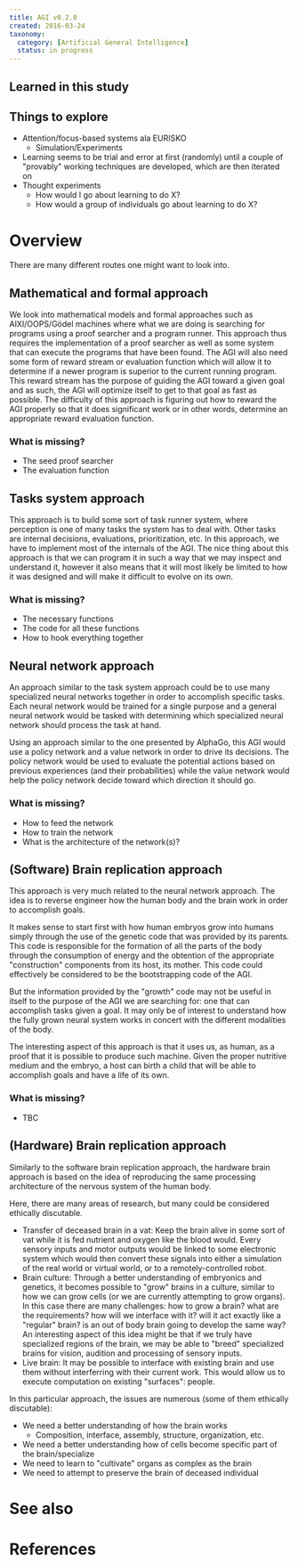 ```yaml
---
title: AGI v0.2.0
created: 2016-03-24
taxonomy:
  category: [Artificial General Intelligence]
  status: in progress
---
```


## Learned in this study

## Things to explore
* Attention/focus-based systems ala EURISKO
	* Simulation/Experiments
* Learning seems to be trial and error at first (randomly) until a couple of "provably" working techniques are developed, which are then iterated on
* Thought experiments
	* How would I go about learning to do X?
	* How would a group of individuals go about learning to do X?

# Overview
There are many different routes one might want to look into.

## Mathematical and formal approach
We look into mathematical models and formal approaches such as AIXI/OOPS/Gödel machines where what we are doing is searching for programs using a proof searcher and a program runner. This approach thus requires the implementation of a proof searcher as well as some system that can execute the programs that have been found. The AGI will also need some form of reward stream or evaluation function which will allow it to determine if a newer program is superior to the current running program. This reward stream has the purpose of guiding the AGI toward a given goal and as such, the AGI will optimize itself to get to that goal as fast as possible. The difficulty of this approach is figuring out how to reward the AGI properly so that it does significant work or in other words, determine an appropriate reward evaluation function.

### What is missing?
* The seed proof searcher
* The evaluation function

## Tasks system approach
This approach is to build some sort of task runner system, where perception is one of many tasks the system has to deal with. Other tasks are internal decisions, evaluations, prioritization, etc. In this approach, we have to implement most of the internals of the AGI. The nice thing about this approach is that we can program it in such a way that we may inspect and understand it, however it also means that it will most likely be limited to how it was designed and will make it difficult to evolve on its own.

### What is missing?
* The necessary functions
* The code for all these functions
* How to hook everything together

## Neural network approach
An approach similar to the task system approach could be to use many specialized neural networks together in order to accomplish specific tasks. Each neural network would be trained for a single purpose and a general neural network would be tasked with determining which specialized neural network should process the task at hand.

Using an approach similar to the one presented by AlphaGo, this AGI would use a policy network and a value network in order to drive its decisions. The policy network would be used to evaluate the potential actions based on previous experiences (and their probabilities) while the value network would help the policy network decide toward which direction it should go.

### What is missing?
* How to feed the network
* How to train the network
* What is the architecture of the network(s)?

## (Software) Brain replication approach
This approach is very much related to the neural network approach. The idea is to reverse engineer how the human body and the brain work in order to accomplish goals.

It makes sense to start first with how human embryos grow into humans simply through the use of the genetic code that was provided by its parents. This code is responsible for the formation of all the parts of the body through the consumption of energy and the obtention of the appropriate "construction" components from its host, its mother. This code could effectively be considered to be the bootstrapping code of the AGI.

But the information provided by the "growth" code may not be useful in itself to the purpose of the AGI we are searching for: one that can accomplish tasks given a goal. It may only be of interest to understand how the fully grown neural system works in concert with the different modalities of the body.

The interesting aspect of this approach is that it uses us, as human, as a proof that it is possible to produce such machine. Given the proper nutritive medium and the embryo, a host can birth a child that will be able to accomplish goals and have a life of its own.

### What is missing?
* TBC

## (Hardware) Brain replication approach
Similarly to the software brain replication approach, the hardware brain approach is based on the idea of reproducing the same processing architecture of the nervous system of the human body.

Here, there are many areas of research, but many could be considered ethically discutable.

* Transfer of deceased brain in a vat: Keep the brain alive in some sort of vat while it is fed nutrient and oxygen like the blood would. Every sensory inputs and motor outputs would be linked to some electronic system which would then convert these signals into either a simulation of the real world or virtual world, or to a remotely-controlled robot.
* Brain culture: Through a better understanding of embryonics and genetics, it becomes possible to "grow" brains in a culture, similar to how we can grow cells (or we are currently attempting to grow organs). In this case there are many challenges: how to grow a brain? what are the requirements? how will we interface with it? will it act exactly like a "regular" brain? is an out of body brain going to develop the same way?
An interesting aspect of this idea might be that if we truly have specialized regions of the brain, we may be able to "breed" specialized brains for vision, audition and processing of sensory inputs.
* Live brain: It may be possible to interface with existing brain and use them without interferring with their current work. This would allow us to execute computation on existing "surfaces": people.

In this particular approach, the issues are numerous (some of them ethically discutable):
* We need a better understanding of how the brain works
    * Composition, interface, assembly, structure, organization, etc.
* We need a better understanding how of cells become specific part of the brain/specialize
* We need to learn to "cultivate" organs as complex as the brain
* We need to attempt to preserve the brain of deceased individual

# See also

# References